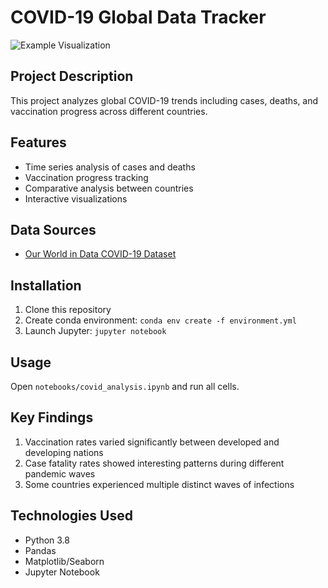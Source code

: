 # COVID-19 Global Data Tracker

![Example Visualization](assets/example_visualization.png)

## Project Description

This project analyzes global COVID-19 trends including cases, deaths, and vaccination progress across different countries.

## Features

- Time series analysis of cases and deaths
- Vaccination progress tracking
- Comparative analysis between countries
- Interactive visualizations

## Data Sources

- [Our World in Data COVID-19 Dataset](https://github.com/owid/covid-19-data/tree/master/public/data)

## Installation

1. Clone this repository
2. Create conda environment: `conda env create -f environment.yml`
3. Launch Jupyter: `jupyter notebook`

## Usage

Open `notebooks/covid_analysis.ipynb` and run all cells.

## Key Findings

1. Vaccination rates varied significantly between developed and developing nations
2. Case fatality rates showed interesting patterns during different pandemic waves
3. Some countries experienced multiple distinct waves of infections

## Technologies Used

- Python 3.8
- Pandas
- Matplotlib/Seaborn
- Jupyter Notebook
